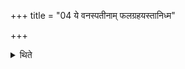 +++
title = "04 ये वनस्पतीनाम् फलग्रहयस्तानिध्म"

+++

<details><summary>थिते</summary>

ये वनस्पतीनां फलग्रहयस्तानिध्म उपसन्नह्य प्रोक्षेत् ४
</details>
